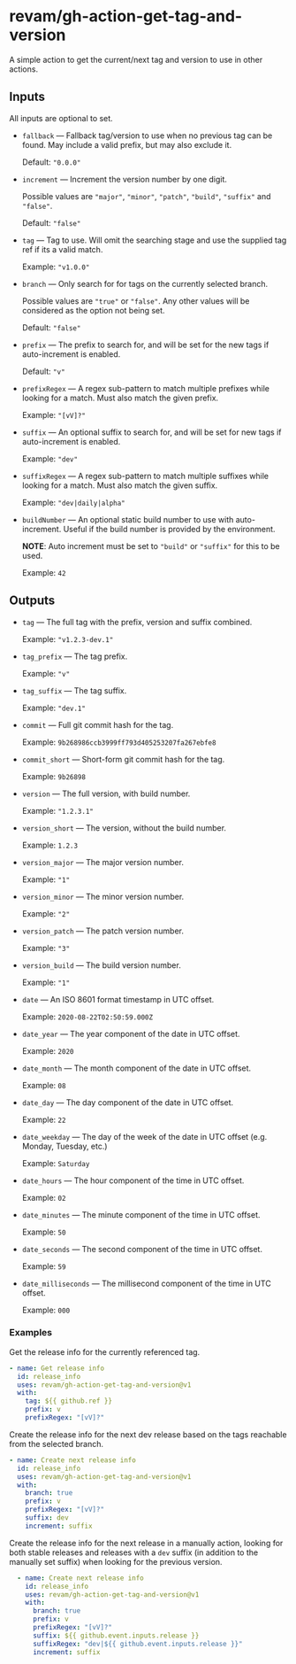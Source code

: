 
# revam/gh-action-get-tag-and-version

A simple action to get the current/next tag and version to use in other actions.

## Inputs

All inputs are optional to set.

- `fallback` — Fallback tag/version to use when no previous tag can be found.
  May include a valid prefix, but may also exclude it.

  Default: `"0.0.0"`

- `increment` — Increment the version number by one digit.

  Possible values are `"major"`, `"minor"`, `"patch"`, `"build"`, `"suffix"` and
  `"false"`.

  Default: `"false"`

- `tag` — Tag to use. Will omit the searching stage and use the supplied tag ref
  if its a valid match.

  Example: `"v1.0.0"`

- `branch` — Only search for for tags on the currently selected branch.

  Possible values are `"true"` or `"false"`. Any other values will be considered
  as the option not being set.

  Default: `"false"`

- `prefix` — The prefix to search for, and will be set for the new tags if
  auto-increment is enabled.

  Default: `"v"`

- `prefixRegex` — A regex sub-pattern to match multiple prefixes while looking
  for a match. Must also match the given prefix.

  Example: `"[vV]?"`

- `suffix` — An optional suffix to search for, and will be set for new tags if
  auto-increment is enabled.

  Example: `"dev"`

- `suffixRegex` — A regex sub-pattern to match multiple suffixes while looking
  for a match. Must also match the given suffix.

  Example: `"dev|daily|alpha"`

- `buildNumber` — An optional static build number to use with auto-increment.
  Useful if the build number is provided by the environment.

  **NOTE**: Auto increment must be set to `"build"` or `"suffix"` for this to be
  used.

  Example: `42`

## Outputs

- `tag` — The full tag with the prefix, version and suffix combined.

  Example: `"v1.2.3-dev.1"`

- `tag_prefix` — The tag prefix.

  Example: `"v"`

- `tag_suffix` — The tag suffix.

  Example: `"dev.1"`

- `commit` — Full git commit hash for the tag.

  Example: `9b268986ccb3999ff793d405253207fa267ebfe8`

- `commit_short` — Short-form git commit hash for the tag.

  Example: `9b26898`

- `version` — The full version, with build number.

  Example: `"1.2.3.1"`

- `version_short` — The version, without the build number.

  Example: `1.2.3`

- `version_major` — The major version number.

  Example: `"1"`

- `version_minor` — The minor version number.

  Example: `"2"`

- `version_patch` — The patch version number.

  Example: `"3"`

- `version_build` — The build version number.

  Example: `"1"`

- `date` — An ISO 8601 format timestamp in UTC offset.

  Example: `2020-08-22T02:50:59.000Z`

- `date_year` — The year component of the date in UTC offset.

  Example: `2020`

- `date_month` — The month component of the date in UTC offset.

  Example: `08`

- `date_day` — The day component of the date in UTC offset.

  Example: `22`

- `date_weekday` — The day of the week of the date in UTC offset (e.g. Monday, Tuesday, etc.)

  Example: `Saturday`

- `date_hours` — The hour component of the time in UTC offset.

  Example: `02`

- `date_minutes` — The minute component of the time in UTC offset.

  Example: `50`

- `date_seconds` — The second component of the time in UTC offset.

  Example: `59`

- `date_milliseconds` — The millisecond component of the time in UTC offset.

  Example: `000`

### Examples

Get the release info for the currently referenced tag.
```yml
- name: Get release info
  id: release_info
  uses: revam/gh-action-get-tag-and-version@v1
  with:
    tag: ${{ github.ref }}
    prefix: v
    prefixRegex: "[vV]?"
```

Create the release info for the next dev release based on the tags reachable
from the selected branch.
```yml
- name: Create next release info
  id: release_info
  uses: revam/gh-action-get-tag-and-version@v1
  with:
    branch: true
    prefix: v
    prefixRegex: "[vV]?"
    suffix: dev
    increment: suffix
```

Create the release info for the next release in a manually action, looking for
both stable releases and releases with a `dev` suffix (in addition to the
manually set suffix) when looking for the previous version.
```yml
  - name: Create next release info
    id: release_info
    uses: revam/gh-action-get-tag-and-version@v1
    with:
      branch: true
      prefix: v
      prefixRegex: "[vV]?"
      suffix: ${{ github.event.inputs.release }}
      suffixRegex: "dev|${{ github.event.inputs.release }}"
      increment: suffix
```

